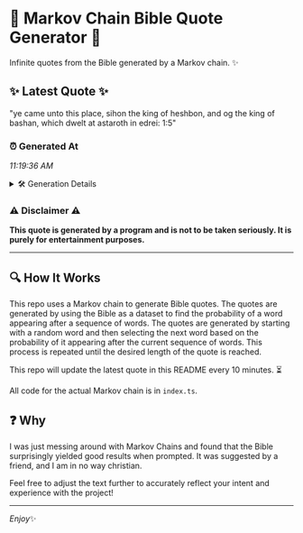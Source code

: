 # 📖 Markov Chain Bible Quote Generator 📖

Infinite quotes from the Bible generated by a Markov chain. ✨

## ✨ Latest Quote ✨
"ye came unto this place, sihon the king of heshbon, and og the king of bashan, which dwelt at astaroth in edrei: 1:5"

### ⏰ Generated At
*11:19:36 AM*

<details>
    <summary>🛠️ Generation Details</summary>
    <p>
        <strong>🌱 Seed:</strong> ye<br>
        <strong>🔄 Iterations:</strong> 22<br>
        <strong>📜 Context History:</strong><br>[ ye ]: came<br>[ ye, came ]: unto<br>[ ye, came, unto ]: this<br>[ ye, came, unto, this ]: place,<br>[ ye, came, unto, this, place, ]: sihon<br>[ ye, came, unto, this, place,, sihon ]: the<br>[ came, unto, this, place,, sihon, the ]: king<br>[ unto, this, place,, sihon, the, king ]: of<br>[ this, place,, sihon, the, king, of ]: heshbon,<br>[ place,, sihon, the, king, of, heshbon, ]: and<br>[ sihon, the, king, of, heshbon,, and ]: og<br>[ the, king, of, heshbon,, and, og ]: the<br>[ king, of, heshbon,, and, og, the ]: king<br>[ of, heshbon,, and, og, the, king ]: of<br>[ heshbon,, and, og, the, king, of ]: bashan,<br>[ and, og, the, king, of, bashan, ]: which<br>[ og, the, king, of, bashan,, which ]: dwelt<br>[ the, king, of, bashan,, which, dwelt ]: at<br>[ king, of, bashan,, which, dwelt, at ]: astaroth<br>[ of, bashan,, which, dwelt, at, astaroth ]: in<br>[ bashan,, which, dwelt, at, astaroth, in ]: edrei:<br>[ which, dwelt, at, astaroth, in, edrei: ]: 1:5<br>
    </p>
</details>

### ⚠️ Disclaimer ⚠️
**This quote is generated by a program and is not to be taken seriously. It is purely for entertainment purposes.**

---

## 🔍 How It Works

This repo uses a Markov chain to generate Bible quotes. The quotes are generated by using the Bible as a dataset to find the probability of a word appearing after a sequence of words. The quotes are generated by starting with a random word and then selecting the next word based on the probability of it appearing after the current sequence of words. This process is repeated until the desired length of the quote is reached.

This repo will update the latest quote in this README every 10 minutes. ⏳

All code for the actual Markov chain is in `index.ts`.

## ❓ Why

I was just messing around with Markov Chains and found that the Bible surprisingly yielded good results when prompted. 
It was suggested by a friend, and I am in no way christian.

Feel free to adjust the text further to accurately reflect your intent and experience with the project!

---

*Enjoy*✨
